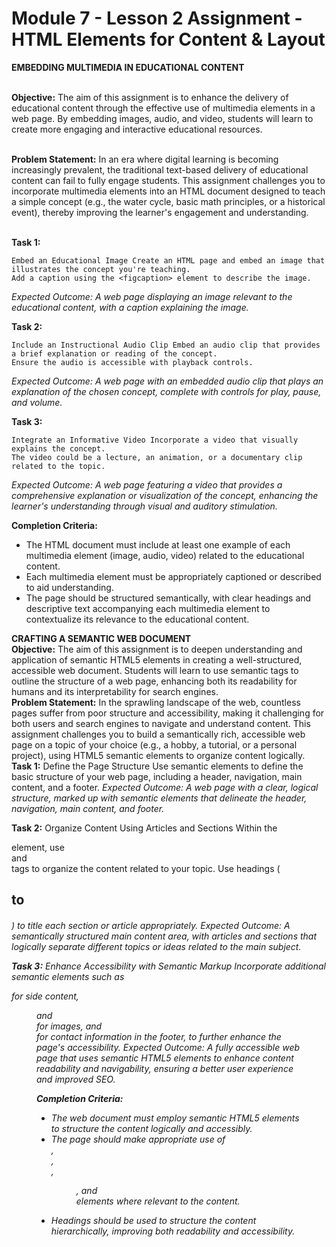 # Module 7 - Lesson 2 Assignment - HTML Elements for Content & Layout

**EMBEDDING MULTIMEDIA IN EDUCATIONAL CONTENT** <br> <br>

**Objective:** The aim of this assignment is to enhance the delivery of educational content through the effective use of multimedia elements in a web page. By embedding images, audio, and video, students will learn to create more engaging and interactive educational resources. <br> <br>

**Problem Statement:** In an era where digital learning is becoming increasingly prevalent, the traditional text-based delivery of educational content can fail to fully engage students. This assignment challenges you to incorporate multimedia elements into an HTML document designed to teach a simple concept (e.g., the water cycle, basic math principles, or a historical event), thereby improving the learner's engagement and understanding. <br> <br>

**Task 1:**
```
Embed an Educational Image Create an HTML page and embed an image that illustrates the concept you're teaching.
Add a caption using the <figcaption> element to describe the image.
```
*Expected Outcome: A web page displaying an image relevant to the educational content, with a caption explaining the image.*

**Task 2:**
```
Include an Instructional Audio Clip Embed an audio clip that provides a brief explanation or reading of the concept.
Ensure the audio is accessible with playback controls.
```
*Expected Outcome: A web page with an embedded audio clip that plays an explanation of the chosen concept, complete with controls for play, pause, and volume.* <br>

**Task 3:** 
```
Integrate an Informative Video Incorporate a video that visually explains the concept.
The video could be a lecture, an animation, or a documentary clip related to the topic.
```
*Expected Outcome: A web page featuring a video that provides a comprehensive explanation or visualization of the concept, enhancing the learner's understanding through visual and auditory stimulation.* <br>

**Completion Criteria:**
- The HTML document must include at least one example of each multimedia element (image, audio, video) related to the educational content.
- Each multimedia element must be appropriately captioned or described to aid understanding.
- The page should be structured semantically, with clear headings and descriptive text accompanying each multimedia element to contextualize its relevance to the educational content. <br>

**CRAFTING A SEMANTIC WEB DOCUMENT** <br>
**Objective:** The aim of this assignment is to deepen understanding and application of semantic HTML5 elements in creating a well-structured, accessible web document. Students will learn to use semantic tags to outline the structure of a web page, enhancing both its readability for humans and its interpretability for search engines. <br>
**Problem Statement:** In the sprawling landscape of the web, countless pages suffer from poor structure and accessibility, making it challenging for both users and search engines to navigate and understand content. This assignment challenges you to build a semantically rich, accessible web page on a topic of your choice (e.g., a hobby, a tutorial, or a personal project), using HTML5 semantic elements to organize content logically. <br>
**Task 1:** Define the Page Structure Use semantic elements to define the basic structure of your web page, including a header, navigation, main content, and a footer.
*Expected Outcome: A web page with a clear, logical structure, marked up with semantic elements that delineate the header, navigation, main content, and footer.* <br>

**Task 2:** Organize Content Using Articles and Sections Within the <main> element, use <article> and <section> tags to organize the content related to your topic. Use headings (<h2> to <h6>) to title each section or article appropriately.
*Expected Outcome: A semantically structured main content area, with articles and sections that logically separate different topics or ideas related to the main subject.* <br>

**Task 3:** Enhance Accessibility with Semantic Markup Incorporate additional semantic elements such as <aside> for side content, <figure> and <figcaption> for images, and <address> for contact information in the footer, to further enhance the page's accessibility.
*Expected Outcome: A fully accessible web page that uses semantic HTML5 elements to enhance content readability and navigability, ensuring a better user experience and improved SEO.* <br>

**Completion Criteria:**
- The web document must employ semantic HTML5 elements to structure the content logically and accessibly.
- The page should make appropriate use of <article>, <section>, <aside>, <figure>, and <address> elements where relevant to the content.
- Headings should be used to structure the content hierarchically, improving both readability and accessibility.
